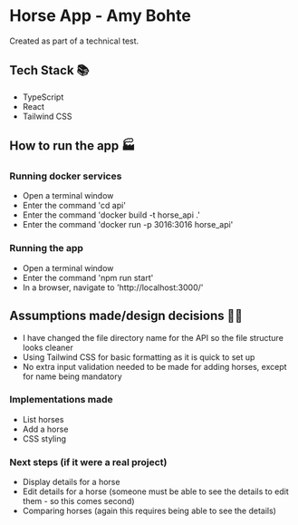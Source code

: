 # Horse App - Amy Bohte
Created as part of a technical test.

## Tech Stack 📚
- TypeScript
- React
- Tailwind CSS

## How to run the app 🏭
### Running docker services
- Open a terminal window
- Enter the command 'cd api'
- Enter the command 'docker build -t horse_api .'
- Enter the command 'docker run -p 3016:3016 horse_api'

### Running the app
- Open a terminal window
- Enter the command 'npm run start'
- In a browser, navigate to 'http://localhost:3000/'


## Assumptions made/design decisions 👩‍🎨
- I have changed the file directory name for the API so the file structure looks cleaner
- Using Tailwind CSS for basic formatting as it is quick to set up
- No extra input validation needed to be made for adding horses, except for name being mandatory

### Implementations made
- List horses
- Add a horse
- CSS styling

### Next steps (if it were a real project)
- Display details for a horse
- Edit details for a horse (someone must be able to see the details to edit them - so this comes second)
- Comparing horses (again this requires being able to see the details)